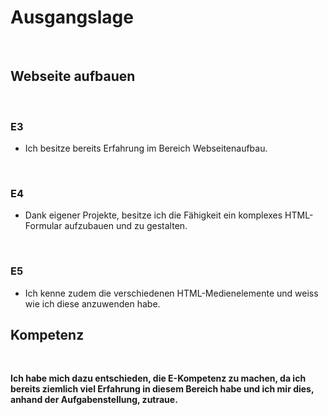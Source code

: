 
# Ausgangslage

<br>

## Webseite aufbauen
<br>

### E3

- Ich besitze bereits Erfahrung im Bereich Webseitenaufbau.


<br>

### E4

- Dank eigener Projekte, besitze ich die Fähigkeit ein komplexes HTML-Formular aufzubauen und zu gestalten.


<br>

### E5

- Ich kenne zudem die verschiedenen HTML-Medienelemente und weiss wie ich diese anzuwenden habe.

## Kompetenz
<br>

**Ich habe mich dazu entschieden, die E-Kompetenz zu machen, da ich bereits ziemlich viel Erfahrung in diesem Bereich habe und ich mir dies, anhand der Aufgabenstellung, zutraue.**
